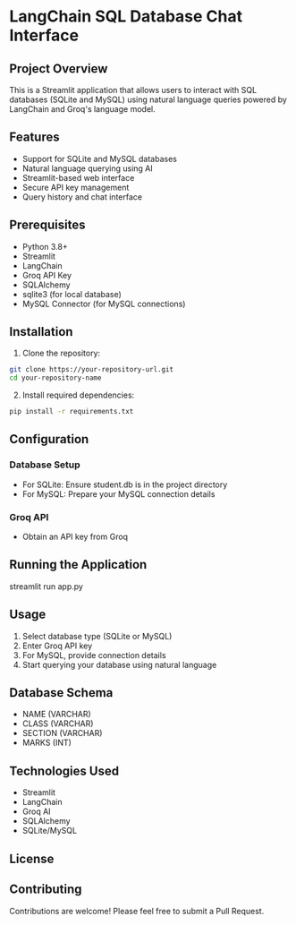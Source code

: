 # LangChain SQL Database Chat Interface

## Project Overview
This is a Streamlit application that allows users to interact with SQL databases (SQLite and MySQL) using natural language queries powered by LangChain and Groq's language model.

## Features
- Support for SQLite and MySQL databases
- Natural language querying using AI
- Streamlit-based web interface
- Secure API key management
- Query history and chat interface

## Prerequisites
- Python 3.8+
- Streamlit
- LangChain
- Groq API Key
- SQLAlchemy
- sqlite3 (for local database)
- MySQL Connector (for MySQL connections)

## Installation

1. Clone the repository:
```bash
git clone https://your-repository-url.git
cd your-repository-name
```

2. Install required dependencies:
```bash
pip install -r requirements.txt
```

## Configuration
### Database Setup
- For SQLite: Ensure student.db is in the project directory
- For MySQL: Prepare your MySQL connection details
### Groq API
- Obtain an API key from Groq

## Running the Application
streamlit run app.py

## Usage
1. Select database type (SQLite or MySQL)
2. Enter Groq API key
3. For MySQL, provide connection details
4. Start querying your database using natural language

## Database Schema
- NAME (VARCHAR)
- CLASS (VARCHAR)
- SECTION (VARCHAR)
- MARKS (INT)

## Technologies Used
- Streamlit
- LangChain
- Groq AI
- SQLAlchemy
- SQLite/MySQL

## License


## Contributing
Contributions are welcome! Please feel free to submit a Pull Request.

